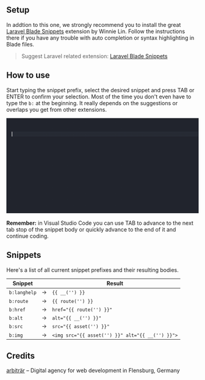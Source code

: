 ## Setup

In addtion to this one, we strongly recommend you to install the great [Laravel Blade Snippets](https://marketplace.visualstudio.com/items?itemName=onecentlin.laravel-blade) extension by Winnie Lin. Follow the instructions there if you have any trouble with auto completion or syntax highlighting in Blade files.

> Suggest Laravel related extension: [Laravel Blade Snippets](https://marketplace.visualstudio.com/items?itemName=onecentlin.laravel-blade)

## How to use

Start typing the snippet prefix, select the desired snippet and press TAB or ENTER to confirm your selection. Most of the time you don't even have to type the `b:` at the beginning. It really depends on the suggestions or overlaps you get from other extensions.

![Selecting a snippet](images/snippet.gif)

**Remember:** in Visual Studio Code you can use TAB to advance to the next tab stop of the snippet body or quickly advance to the end of it and continue coding.

## Snippets

Here's a list of all current snippet prefixes and their resulting bodies.

| Snippet      |   | Result                                           |
|--------------|---|--------------------------------------------------|
| `b:langhelp` | → | `{{ __('') }}`                                   | 
| `b:route`    | → | `{{ route('') }}`                                |
| `b:href`     | → | `href="{{ route('') }}"`                         |
| `b:alt`      | → | `alt="{{ __('') }}"`                             |
| `b:src`      | → | `src="{{ asset('') }}"`                          |
| `b:img`      | → | `<img src="{{ asset('') }}" alt="{{ __('') }}">` |

## Credits

[arbiträr](https://arbitraer.de) – Digital agency for web development in Flensburg, Germany
